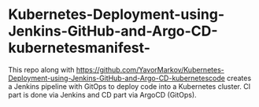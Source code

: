# Kubernetes-Deployment-using-Jenkins-GitHub-and-Argo-CD-kubernetesmanifest-


This repo along with https://github.com/YavorMarkov/Kubernetes-Deployment-using-Jenkins-GitHub-and-Argo-CD-kubernetescode creates a Jenkins pipeline with GitOps to deploy code into a Kubernetes cluster. CI part is done via Jenkins and CD part via ArgoCD (GitOps).



